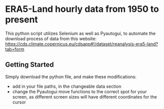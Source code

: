 # ERA5-Land hourly data from 1950 to present
This python script utilizes Selenium as well as Pyautogui, to automate the download process of data from this website: https://cds.climate.copernicus.eu/cdsapp#!/dataset/reanalysis-era5-land?tab=form

## Getting Started
Simply download the python file, and make these modifications:
- add in your file paths, in the changeable data section
- change the Pyautogui move functions to the correct spot for your screen, as different screen sizes will have different coordinates for the cursor
